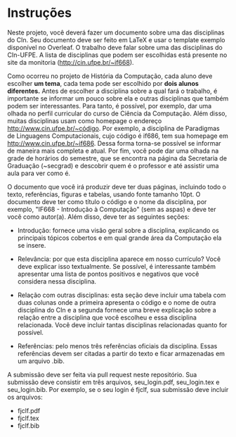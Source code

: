 <h1>Instruções</h1>

Neste projeto, você deverá fazer um documento sobre uma das disciplinas do CIn. Seu documento deve ser feito em LaTeX e usar o template exemplo disponível no Overleaf. O trabalho deve falar sobre uma das disciplinas do CIn-UFPE. A lista de disciplinas que podem ser escolhidas está presente no site da monitoria (http://cin.ufpe.br/~if668).<br>

Como ocorreu no projeto de História da Computação, cada aluno deve escolher <b>um tema</b>, cada tema pode ser escolhido por <b>dois alunos diferentes.</b> Antes de escolher a disciplina sobre a qual fará o trabalho, é importante se informar um pouco sobre ela e outras disciplinas que também podem ser interessantes. Para tanto, é possível, por exemplo, dar uma olhada no perfil curricular do curso de Ciência da Computação. Além disso, muitas disciplinas usam como homepage o endereço http://www.cin.ufpe.br/~código. Por exemplo, a disciplina de Paradigmas de Linguagens Computacionais, cujo código é if686, tem sua homepage em http://www.cin.ufpe.br/~if686. Dessa forma torna-se possível se informar de maneira mais completa e atual. Por fim, você pode dar uma olhada na grade de horários do semestre, que se encontra na página da Secretaria de Graduação (~secgrad) e descobrir quem é o professor e até assistir uma aula para ver como é.<br>

O documento que você irá produzir deve ter duas páginas, incluindo todo o texto, referências, figuras e tabelas, usando fonte tamanho 10pt. O documento deve ter como título o código e o nome da disciplina, por exemplo, "IF668 - Introdução à Computação" (sem as aspas) e deve ter você como autor(a). Além disso, deve ter as seguintes seções: 

- Introdução: fornece uma visão geral sobre a disciplina, explicando os principais tópicos cobertos e em qual grande área da Computação ela se insere. 

- Relevância: por que esta disciplina aparece em nosso currículo? Você deve explicar isso textualmente. Se possível, é interessante também apresentar uma lista de pontos positivos e negativos que você considera nessa disciplina. 

- Relação com outras disciplinas: esta seção deve incluir uma tabela com duas colunas onde a primeira apresenta o código e o nome de outra disciplina do CIn e a segunda fornece uma breve explicação sobre a relação entre a disciplina que você escolheu e essa disciplina relacionada. Você deve incluir tantas disciplinas relacionadas quanto for possível. 

- Referências: pelo menos três referências oficiais da disciplina. Essas referências devem ser citadas a partir do texto e ficar armazenadas em um arquivo .bib. 

A submissão deve ser feita via pull request neste repositório. Sua submissão deve consistir em três arquivos, seu_login.pdf, seu_login.tex e seu_login.bib. Por exemplo, se o seu login é fjclf, sua submissão deve incluir os arquivos:

- fjclf.pdf
- fjclf.tex
- fjclf.bib
